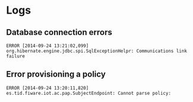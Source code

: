 # Logs

## Database connection errors

`ERROR [2014-09-24 13:21:02,099] org.hibernate.engine.jdbc.spi.SqlExceptionHelpr: Communications link failure`

## Error provisioning a policy

`ERROR [2014-09-24 13:20:11,820] es.tid.fiware.iot.ac.pap.SubjectEndpoint: Cannot parse policy:`